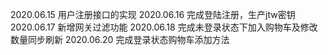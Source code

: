 2020.06.15
用户注册接口的实现
2020.06.16
完成登陆注册，生产jtw密钥
2020.06.17
新增网关过滤功能
2020.06.18
完成未登录状态下加入购物车及修改数量同步刷新
2020.06.20
完成登录状态购物车添加方法